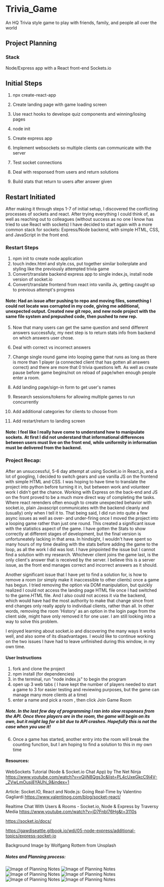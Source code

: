 # Trivia_Game
An HQ Trivia style game to play with friends, family, and people all over the world

## Project Planning
### Stack
Node/Express app with a React front-end
Sockets.io

## Initial Steps
1. npx create-react-app 
2. Create landing page with game loading screen
3. Use react hooks to develope quiz components and winning/losing pages

4. node init
5. Create express app
6. Implement websockets so multiple clients can communicate with the server
7. Test socket connections

8. Deal with responsed from users and return solutions
9. Build stats that return to users after answer given

## Restart Initiated
After making it through steps 1-7 of initial setup, I discovered the conflicting processes of sockets and react. After trying everything I could think of, as well as reaching out to colleagues (without success as no one I know has tried to use React with sockets) I have decided to start again with a more common stack for sockets: Express/Node backend, with simple HTML, CSS, and JavaScript in the front end.

### Restart Steps
1. npm init to create node application
2. touch index.html and style.css, put together similar boilerplate and styling like the previously attempted trivia game
3. Convert/translate backend express app to single index.js, install node version of socket.io
4. Convert/translate frontend from react into vanilla Js, getting caught up to previous attempt's progress 
#### Note: Had an issue after pushing to repo and moving files, something I could not locate was corrupted in my code, giving me additional, unexpected output. Created new git repo, and new node project with the same file system and prepushed code, then pushed to new rep.
5. Now that many users can get the same question and send different answers successfuly, my next step is to return stats info from backend on which answers user chose.
6. Deal with correct vs incorrect answers
7. Change single round game into looping game that runs as long as there is more than 1 player (a connected client that has gotten all answers correct) and there are more that 0 trivia questions left. As well as create pause before game begins/not on reload of page/when enough people enter a room.

8. Add landing page/sign-in form to get user's names
9. Research sessions/tokens for allowing multiple games to run concurrently
10. Add additional categories for clients to choose from

11. Add restart/return to landing screen

#### Note: I feel like I really have come to understand how to manipulate sockets. At first I did not understand that informational differences between users must live on the front end, while uniformity in information must be delivered from the backend. 

### Project Recap:

After an unsuccessful, 5-6 day attempt at using Socket.io in React.js, and a lot of googling, I decided to switch gears and use vanilla JS on the frontend with simple HTML and CSS. I was hoping to have time to translate the project into python before turning it in, but between work and volunteer work I didn't get the chance. 
Working with Express on the back-end and JS on the front proved to be a much more direct way of completing the tasks. Where react rerenders often enough to create unexpected behavior with socket.io, plain Javascript communicates with the backend cleanly and (usually) only when I tell it to. That being said, I did run into quite a few async issues as well as over- and under-firing once I moved the project into a looping game rather than just one round. This created a significant issue with the statistics aspect of the game. I have gotten the Stats to show correctly at different stages of development, but the final version is unfortuneately lacking in that area. In hindsight, I wouldn't have spent so many hours of my time dealing with the stats before adding the game to the loop, as all the work I did was lost. 
I have pinpointed the issue but I cannot find a solution with my research. Whichever client joins the game last, is the only client's answer that is received by the server. I believe this is a server issue, as the front end manages correct and incorrect answers as it should.

Another significant issue that I have yet to find a solution for, is how to remove a room (or simply make it inaccessible to other clients) once a game has begun. I tried removing the option via DOM manipulation, but quickly realized I could not access the landing page HTML file once I had switched to the game.HTML file. And I also could not access it via the backend, which would have had the most authority to make that change since front end changes only really apply to individual clients, rather than all. In other words, removing the room 'History' as an option in the login page from the client side, might have only removed it for one user. I am still looking into a way to solve this problem.

I enjoyed learning about socket.io and discovering the many ways it works well, and also some of its disadvantages. I would like to continue working on the two issues I have had to leave unfinished during this window, in my own time. 

#### User Instructions
1. fork and clone the project
2. npm install (for dependencies)
3. in the terminal, run "node index.js" to begin the program
4. open up 3 web tabs ( I have kept the number of players needed to start a game to 3 for easier testing and reviewing purposes, but the game can manage many more clients at a time)
5. enter a name and pick a room , then click Join Game Room
##### Note. In the last few day of programming I ran into slow responses from the API. Once three players are in the room, the game will begin on its own, but it might lag for a bit due to API crashes. Hopefully this is not the case when you use it!
6. Once a game has started, another entry into the room will break the counting function, but I am hoping to find a solution to this in my own time


#### Resources:
WebSockets Tutorial (Node & Socket.io Chat App) by The Net Ninja
https://www.youtube.com/watch?v=vQjiN8Qgs3c&list=PL4cUxeGkcC9i4V-_ZVwLmOusj8YAUhj_9&index=1

Article: Socket.IO, React and Node.js: Going Real-Time by Valentino Gagliardi
https://www.valentinog.com/blog/socket-react/

Realtime Chat With Users & Rooms - Socket.io, Node & Express by Traversy Media
https://www.youtube.com/watch?v=jD7FnbI76Hg&t=3110s

https://socket.io/docs/

https://gawdiseattle.gitbook.io/wdi/05-node-express/additional-topics/express-socket-io

Background Image by Wolfgang Rottem from Unsplash

##### Notes and Planning process:
![Image of Planning Notes](./public/assets/20200919_224843.jpg)
![Image of Planning Notes](./public/assets/20200919_224901.jpg)
![Image of Planning Notes](./public/assets/20200919_224914.jpg)
![Image of Planning Notes](./public/assets/20200919_224929.jpg)
![Image of Planning Notes](./public/assets/20200919_225001.jpg)
![Image of Planning Notes](./public/assets/20200919_225009.jpg)